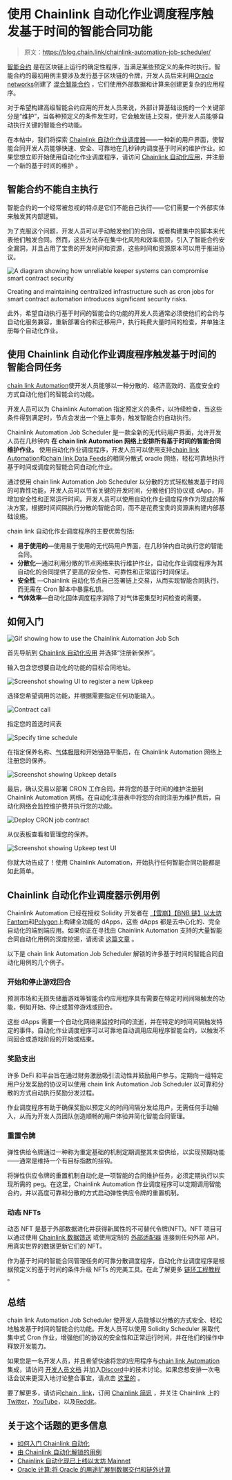 # 使用 Chainlink 自动化作业调度程序触发基于时间的智能合同功能

> 原文：<https://blog.chain.link/chainlink-automation-job-scheduler/>

[智能合约](https://chain.link/education/smart-contracts) 是在区块链上运行的确定性程序，当满足某些预定义的条件时执行。智能合约的最初用例主要涉及发行基于区块链的令牌，开发人员后来利用[Oracle networks](https://chain.link/education/blockchain-oracles)创建了 [混合智能合约](https://blog.chain.link/hybrid-smart-contracts-explained/) ，它们使用外部数据和计算来创建更复杂的应用程序。

对于希望构建高级智能合约应用的开发人员来说，外部计算基础设施的一个关键部分是“维护”，当各种预定义的条件发生时，它会触发链上交易，使开发人员能够自动执行关键的智能合约功能。

在本帖中，我们将探索 [Chainlink 自动化作业调度器](https://docs.chain.link/docs/chainlink-automation/job-scheduler/)——一种新的用户界面，使智能合同开发人员能够快速、安全、可靠地在几秒钟内调度基于时间的维护作业。如果您想立即开始使用自动化作业调度程序，请访问 [Chainlink 自动化应用](https://automation.chain.link)，并注册一个新的基于时间的维护 。

## 智能合约不能自主执行

智能合约的一个经常被忽视的特点是它们不能自己执行——它们需要一个外部实体来触发其内部逻辑。

为了克服这个问题，开发人员可以手动触发他们的合同，或者构建集中的脚本来代表他们触发合同。然而，这些方法存在集中化风险和效率瓶颈，引入了智能合约安全漏洞，并且占用了宝贵的开发时间和资源，这些时间和资源原本可以用于推进协议。

![A diagram showing how unreliable keeper systems can compromise smart contract security](img/35abedaf6218a3dfd0f853386caff320.png)

<figcaption id="caption-attachment-4015" class="wp-caption-text">Creating and maintaining centralized infrastructure such as cron jobs for smart contract automation introduces significant security risks.</figcaption>



此外，希望自动执行基于时间的智能合约功能的开发人员通常必须使他们的合约与自动化服务兼容，重新部署合约和迁移用户，执行耗费大量时间的检查，并单独注册每个自动化作业。

## 使用 Chainlink 自动化作业调度程序触发基于时间的智能合同任务

[chain link Automation](https://chain.link/automation)使开发人员能够以一种分散的、经济高效的、高度安全的方式自动化他们的智能合约功能。

开发人员可以为 Chainlink Automation 指定预定义的条件，以持续检查，当这些条件得到满足时，节点会发出一个链上事务，触发智能合约自动执行。

Chainlink Automation Job Scheduler 是一款全新的无代码用户界面，允许开发人员在几秒钟内 **在 chain link Automation 网络上安排所有基于时间的智能合同维护作业。** 使用自动化作业调度程序，开发人员可以使用支持[chain link Automation](https://automation.chain.link/)和[chain link Data Feeds](https://chain.link/data-feeds)的相同分散式 oracle 网络，轻松可靠地执行基于时间或调度的智能合同自动化作业。

通过使用 chain link Automation Job Scheduler 以分散的方式轻松触发基于时间的可靠性功能，开发人员可以节省关键的开发时间，分散他们的协议或 dApp，并增加安全性和正常运行时间。开发人员可以使用自动化作业调度程序作为现成的解决方案，根据时间间隔执行分散的智能合同，而不是花费宝贵的资源来构建内部基础设施。

chain link 自动化作业调度程序的主要优势包括:

*   **易于使用的**—使用易于使用的无代码用户界面，在几秒钟内自动执行您的智能合同。
*   **分散化**—通过利用分散的节点网络来执行维护作业，自动化作业调度程序为其自动化的合同提供了更高的安全性、可靠性和正常运行时间保证。
*   **安全性** —Chainlink 自动化节点自己签署链上交易，从而实现智能合同执行，而无需在 Cron 脚本中暴露私钥。
*   **气体效率**—自动化固体调度程序消除了对气体密集型时间检查的需要。

## 如何入门

![Gif showing how to use the Chainlink Automation Job Sch](img/e73fbb19098c85be1a87ce8439430a03.png)

首先导航到 [Chainlink 自动化应用](https://automation.chain.link) 并选择“注册新保养”。

输入包含您想要自动化的功能的目标合同地址。

![Screenshot showing UI to register a new Upkeep](img/0c129bd514bf7f18b443399c1dcd5744.png)

选择您希望调用的功能，并根据需要指定任何功能输入。

![Contract call](img/de438cee9e82f814b342aa055c307cb0.png)

指定您的首选时间表

![Specify time schedule](img/deb37981e43e6646d24f001b26f6d01c.png)

在指定保养名称、[气体极限](https://docs.chain.link/docs/chainlink-keepers/faqs/#how-do-i-determine-the-gas-limit-for-my-upkeep)和开始链路平衡后，在 Chainlink Automation 网络上注册您的保养。

![Screenshot showing Upkeep details](img/067ea3e388c6b0daada748b4fb3157aa.png)

最后，确认交易以部署 CRON 工作合同，并将您的基于时间的维护注册到 Chainlink Automation 网络。在自动化注册表中将您的合同注册为维护费后，自动化网络会监控维护费并执行您的功能。

![Deploy CRON job contract](img/d0ad0626292c120782b05910a150acb2.png)

从仪表板查看和管理您的保养。

![Screenshot showing Upkeep test UI](img/7ad521ddb076d5406c00ea71d65f058e.png)

你就大功告成了！使用 Chainlink Automation，开始执行任何智能合同功能都是如此简单。

## Chainlink 自动化作业调度器示例用例

Chainlink Automation 已经在授权 Solidity 开发者在 [【雪崩】](https://medium.com/avalancheavax/chainlink-keepers-and-chainlink-vrf-go-live-on-avalanche-3ebee050ebef)[【BNB 链】](https://www.binance.org/en/blog/chainlink-keepers-now-live-on-binance-smart-chain-for-securely-automating-smart-contract-devops/)[以太坊](https://blog.chain.link/chainlink-keepers-is-now-live-on-mainnet/)[Fantom](https://fantom.foundation/blog/chainlink-keepers-and-vrf-now-live-on-fantom/)和[Polygon](https://blog.polygon.technology/chainlink-keepers-now-live-on-polygon-mainnet-to-automate-smart-contract-devops/)上构建全功能的 dApps，这些 dApps 都是去中心化的、完全自动化的端到端应用。如果你正在寻找由 Chainlink Automation 支持的大量智能合同自动化用例的深度挖掘，请阅读 [这篇文章](https://blog.chain.link/smart-contract-automation-use-cases-powered-by-chainlink-keepers/) 。

以下是 chain link Automation Job Scheduler 解锁的许多基于时间的智能合同自动化用例的几个例子。

### 开始和停止游戏回合

预测市场和无损失储蓄游戏等智能合约应用程序具有需要在特定时间间隔触发的功能，例如开始、停止或暂停游戏或回合。

这些 dApps 需要一个自动化网络来监控时间的流逝，并在特定的时间间隔触发特定的事件。自动化作业调度程序可以可靠地自动调用应用程序智能合约，以触发不同回合或游戏阶段的开始或结束。

### 奖励支出

许多 DeFi 和[](https://chain.link/education/nfts)平台旨在通过财务激励吸引流动性并鼓励用户参与。定期向一组特定用户分发奖励的协议可以使用 chain link Automation Job Scheduler 以可靠和分散的方式自动执行奖励分发过程。

作业调度程序有助于确保奖励以预定义的时间间隔分发给用户，无需任何手动输入，从而为开发人员团队创造顺畅的用户体验并简化智能合同管理。

### 重置令牌

弹性供给令牌通过一种称为重定基础的机制定期调整其未偿供给，以实现预期功能——通常是维持一个有目标指数的挂钩。

将弹性供应令牌的重置机制自动化是一项智能的合同维护任务，必须定期执行以实现所需的 peg。在这里，Chainlink Automation 作业调度程序可以定期调用智能合约，并以高度可靠和分散的方式启动弹性供应令牌的重置机制。

### 动态 NFTs

动态 NFT 是[](https://chain.link/education/nfts)基于外部数据进化并获得新属性的不可替代令牌(NFT)。NFT 项目可以通过使用 [Chainlink 数据馈送](https://data.chain.link/) 或使用定制的 [外部适配器](https://blog.chain.link/build-and-use-external-adapters/) 连接到任何外部 API，用真实世界的数据更新它们的 NFT。

作为基于时间的智能合同管理任务的可靠分散调度程序，自动化作业调度程序是根据预定义的基于时间的条件升级 NFTs 的完美工具。在此了解更多 [链环工程教程](https://www.youtube.com/watch?v=E7Rm1LUKhj4) 。

## 总结

chain link Automation Job Scheduler 使开发人员能够以分散的方式安全、轻松地触发基于时间的智能合约功能。开发人员可以使用 Solidity Scheduler 来取代集中式 Cron 作业，增强他们的协议的安全性和正常运行时间，并在他们的操作中释放开发能力。

如果您是一名开发人员，并且希望快速将您的应用程序与[chain link Automation](https://automation.chain.link)集成，请访问 [开发人员文档](https://docs.chain.link/docs/chainlink-automation/introduction/) 并加入[Discord](https://discordapp.com/invite/aSK4zew)中的技术讨论。如果您想安排一次电话会议来更深入地讨论整合事宜，请点击 [这里的](https://chainlinkcommunity.typeform.com/to/OYQO67EF?page=announcement) 。

要了解更多，请访问[chain . link](https://chain.link/)，订阅 [Chainlink 简讯](https://chn.lk/newsletter) ，并关注 Chainlink 上的[Twitter](https://twitter.com/chainlink)，[YouTube](https://www.youtube.com/channel/UCnjkrlqaWEBSnKZQ71gdyFA)，以及[Reddit](https://www.reddit.com/r/Chainlink/)。

## 关于这个话题的更多信息

*   [如何入门 Chainlink 自动化](https://blog.chain.link/smart-contract-automation/)
*   [由 Chainlink 自动化解锁的用例](https://blog.chain.link/smart-contract-automation-use-cases-powered-by-chainlink-keepers/)
*   [Chainlink 自动化现已上线以太坊 Mainnet](https://blog.chain.link/chainlink-keepers-is-now-live-on-mainnet/)
*   [Oracle 计算:将 Oracle 的用途扩展到数据交付和链外计算](https://blog.chain.link/what-is-oracle-computation/)